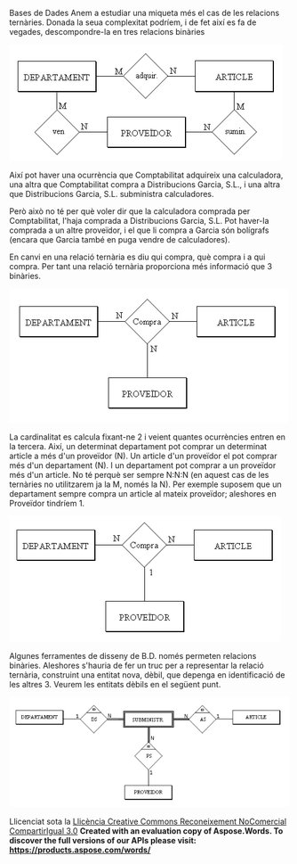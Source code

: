 Bases de Dades
Anem a estudiar una miqueta més el cas de les relacions ternàries. Donada la seua complexitat podríem, i de fet així es fa de vegades, descompondre-la en tres relacions binàries 


![ref1](relacio_tern1.png)


Així pot haver una ocurrència que Comptabilitat adquireix una calculadora, una altra que Comptabilitat compra a Distribucions Garcia, S.L., i una altra que Distribucions Garcia, S.L. subministra calculadores. 

Però això no té per què voler dir que la calculadora comprada per Comptabilitat, l'haja comprada a Distribucions Garcia, S.L. Pot haver-la comprada a un altre proveïdor, i el que li compra a Garcia són bolígrafs (encara que Garcia també en puga vendre de calculadores). 

En canvi en una relació ternària es diu qui compra, què compra i a qui compra. Per tant una relació ternària proporciona més informació que 3 binàries. 



![ref2](relacio_tern2.png)



La cardinalitat es calcula fixant-ne 2 i veient quantes ocurrències entren en la tercera. Així, un determinat departament pot comprar un determinat article a més d'un proveïdor (N). Un article d'un proveïdor el pot comprar més d'un departament (N). I un departament pot comprar a un proveïdor més d'un article. No té perquè ser sempre N:N:N (en aquest cas de les ternàries no utilitzarem ja la M, només la N). Per exemple suposem que un departament sempre compra un article al mateix proveïdor; aleshores en Proveïdor tindríem 1. 



![ref3](relacio_tern3.png)





Algunes ferramentes de disseny de B.D. només permeten relacions binàries. Aleshores s'hauria de fer un truc per a representar la relació ternària, construint una entitat nova, dèbil, que depenga en identificació de les altres 3. Veurem les entitats dèbils en el següent punt. 


![ref4](T2_5_4.PNG)



Llicenciat sota la [Llicència Creative Commons Reconeixement NoComercial CompartirIgual 3.0](http://creativecommons.org/licenses/by-nc-sa/3.0/)
**Created with an evaluation copy of Aspose.Words. To discover the full versions of our APIs please visit: https://products.aspose.com/words/**


